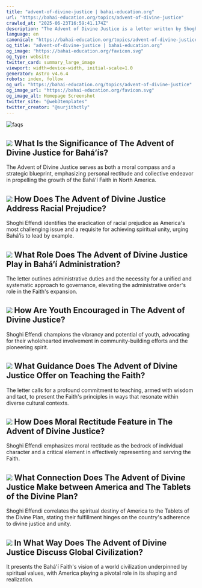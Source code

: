 ```yaml
---
title: "advent-of-divine-justice | bahai-education.org"
url: "https://bahai-education.org/topics/advent-of-divine-justice"
crawled_at: "2025-06-23T16:59:41.174Z"
description: "The Advent of Divine Justice is a letter written by Shoghi Effendi, the Guardian of the Bahá’í Faith, to the Bahá’ís of the United States and Canada in 1938. The letter was written in response to the growing community of Bahá'ís in the West and was intended to provide guidance on the spiritual and administrative development of the Bahá’í community. The letter was published in 1939 and is considered to be one of the most important letters of Shoghi Effendi on the ways and means required for the effective prosecution of 'Abdu'l-Baha's charter for teaching, the \"Tablets of the Divine Plan\"."
language: en
canonical: "https://bahai-education.org/topics/advent-of-divine-justice"
og_title: "advent-of-divine-justice | bahai-education.org"
og_image: "https://bahai-education.org/favicon.svg"
og_type: website
twitter_card: summary_large_image
viewport: width=device-width, initial-scale=1.0
generator: Astro v4.6.4
robots: index, follow
og_url: "https://bahai-education.org/topics/advent-of-divine-justice"
og_image_url: "https://bahai-education.org/favicon.svg"
og_image_alt: Homepage Screenshot
twitter_site: "@web3templates"
twitter_creator: "@surjithctly"
---
```


![faqs](/_astro/faq.DeCKKXY1_1WonNa.webp)

## ![](/_astro/q.DJybGeUt_19KYNj.webp) What Is the Significance of The Advent of Divine Justice for Bahá’ís?

The Advent of Divine Justice serves as both a moral compass and a strategic blueprint, emphasizing personal rectitude and collective endeavor in propelling the growth of the Bahá'í Faith in North America.

## ![](/_astro/q.DJybGeUt_19KYNj.webp) How Does The Advent of Divine Justice Address Racial Prejudice?

Shoghi Effendi identifies the eradication of racial prejudice as America's most challenging issue and a requisite for achieving spiritual unity, urging Bahá’ís to lead by example.

## ![](/_astro/q.DJybGeUt_19KYNj.webp) What Role Does The Advent of Divine Justice Play in Bahá’í Administration?

The letter outlines administrative duties and the necessity for a unified and systematic approach to governance, elevating the administrative order's role in the Faith's expansion.

## ![](/_astro/q.DJybGeUt_19KYNj.webp) How Are Youth Encouraged in The Advent of Divine Justice?

Shoghi Effendi champions the vibrancy and potential of youth, advocating for their wholehearted involvement in community-building efforts and the pioneering spirit.

## ![](/_astro/q.DJybGeUt_19KYNj.webp) What Guidance Does The Advent of Divine Justice Offer on Teaching the Faith?

The letter calls for a profound commitment to teaching, armed with wisdom and tact, to present the Faith's principles in ways that resonate within diverse cultural contexts.

## ![](/_astro/q.DJybGeUt_19KYNj.webp) How Does Moral Rectitude Feature in The Advent of Divine Justice?

Shoghi Effendi emphasizes moral rectitude as the bedrock of individual character and a critical element in effectively representing and serving the Faith.

## ![](/_astro/q.DJybGeUt_19KYNj.webp) What Connection Does The Advent of Divine Justice Make between America and The Tablets of the Divine Plan?

Shoghi Effendi correlates the spiritual destiny of America to the Tablets of the Divine Plan, stating their fulfillment hinges on the country's adherence to divine justice and unity.

## ![](/_astro/q.DJybGeUt_19KYNj.webp) In What Way Does The Advent of Divine Justice Discuss Global Civilization?

It presents the Bahá'í Faith's vision of a world civilization underpinned by spiritual values, with America playing a pivotal role in its shaping and realization.

